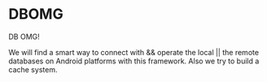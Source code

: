 DBOMG
=====

DB OMG!

We will find a smart way to connect with && operate the local || the remote databases on Android platforms with this framework.
Also we try to build a cache system.
